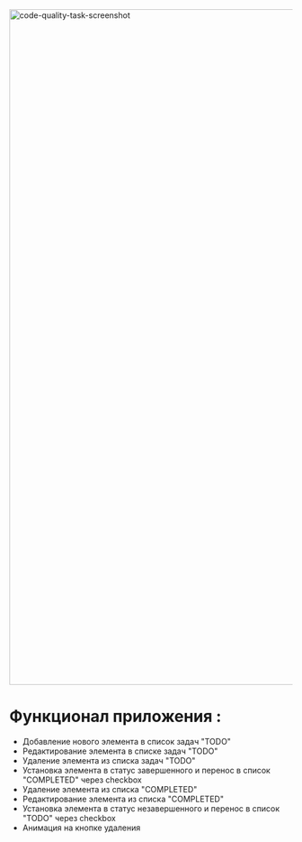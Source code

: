 <img width="1199" alt="code-quality-task-screenshot" src="https://user-images.githubusercontent.com/8201843/113413843-4080fb80-93c4-11eb-9f20-15e4b4c1e430.png">

# Функционал приложения :

  - Добавление нового элемента в список задач "TODO"
  - Редактирование элемента в списке задач "TODO"
  - Удаление элемента из списка задач "TODO"
  - Установка элемента в статус завершенного и перенос в список "COMPLETED" через checkbox
  - Удаление элемента из списка "COMPLETED"
  - Редактирование элемента из списка "COMPLETED"
  - Установка элемента в статус незавершенного и перенос в список "TODO" через checkbox
  - Анимация на кнопке удаления
